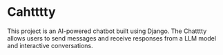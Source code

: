 # Cahtttty

This project is an AI-powered chatbot built using Django. The Chatttty allows users to send messages and receive responses from a LLM model and interactive conversations.
